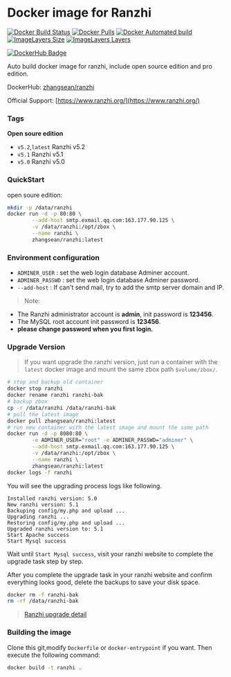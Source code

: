 # Docker image for Ranzhi
[![Docker Build Status](https://img.shields.io/docker/build/zhangsean/zentao.svg)](https://hub.docker.com/r/zhangsean/zentao/)
[![Docker Pulls](https://img.shields.io/docker/pulls/zhangsean/zentao.svg)](https://hub.docker.com/r/zhangsean/zentao/)
[![Docker Automated build](https://img.shields.io/docker/automated/zhangsean/zentao.svg)](https://hub.docker.com/r/zhangsean/zentao/)
[![ImageLayers Size](https://img.shields.io/imagelayers/image-size/zhangsean/zentao/latest.svg)](https://hub.docker.com/r/zhangsean/zentao/)
[![ImageLayers Layers](https://img.shields.io/imagelayers/layers/zhangsean/zentao/latest.svg)](https://hub.docker.com/r/zhangsean/zentao/)

[![DockerHub Badge](http://dockeri.co/image/zhangsean/ranzhi)](https://hub.docker.com/r/zhangsean/ranzhi/)

Auto build docker image for ranzhi, include open source edition and pro edition.

DockerHub: [zhangsean/ranzhi](https://hub.docker.com/r/zhangsean/ranzhi/)

Official Support: [https://www.ranzhi.org/](https://www.ranzhi.org/)

### Tags

**Open soure edition**

- `v5.2`,`latest` Ranzhi v5.2
- `v5.1` Ranzhi v5.1
- `v5.0` Ranzhi v5.0

### QuickStart

open soure edition:
``` bash
mkdir -p /data/ranzhi
docker run -d -p 80:80 \
        --add-host smtp.exmail.qq.com:163.177.90.125 \
        -v /data/ranzhi:/opt/zbox \
        --name ranzhi \
        zhangsean/ranzhi:latest
```

### Environment configuration

* `ADMINER_USER` : set the web login database Adminer account.
* `ADMINER_PASSWD` : set the web login database Adminer password.
* `--add-host` : If can't send mail, try to add the smtp server domain and IP.

> Note:
* The Ranzhi administrator account is **admin**, init password is **123456**.
* The MySQL root account init password is **123456**.
* **please change password when you first login.**

### Upgrade Version

> If you want upgrade the ranzhi version, just run a container with the `latest` docker image and mount the same zbox path `$volume/zbox/`.
```bash
# stop and backup old container
docker stop ranzhi
docker rename ranzhi ranzhi-bak
# backup zbox
cp -r /data/ranzhi /data/ranzhi-bak
# pull the latest image
docker pull zhangsean/ranzhi:latest
# run new container with the latest image and mount the same path
docker run -d -p 8080:80 \
        -e ADMINER_USER="root" -e ADMINER_PASSWD="adminer" \
        --add-host smtp.exmail.qq.com:163.177.90.125 \
        -v /data/ranzhi:/opt/zbox \
        --name ranzhi \
        zhangsean/ranzhi:latest
docker logs -f ranzhi
```
You will see the upgrading process logs like following.
```
Installed ranzhi version: 5.0
New ranzhi version: 5.1
Backuping config/my.php and upload ...
Upgrading ranzhi ...
Restoring config/my.php and upload ...
Upgraded ranzhi version to: 5.1
Start Apache success
Start Mysql success
```
Wait until `Start Mysql success`, visit your ranzhi website to complete the upgrade task step by step.

After you complete the upgrade task in your ranzhi website and confirm everything looks good, delete the backups to save your disk space.
```bash
docker rm -f ranzhi-bak
rm -rf /data/ranzhi-bak
```
> [Ranzhi upgrade detail](https://www.ranzhi.org/book/ranzhi/ranzhiupgrade-7.html)

### Building the image

Clone this git,modify `Dockerfile` or `docker-entrypoint` if you want.
Then execute the following command:

```bash
docker build -t ranzhi .
```
